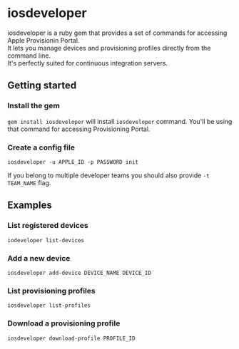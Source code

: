 # iosdeveloper
iosdeveloper is a ruby gem that provides a set of commands for accessing Apple Provisionin Portal.   
It lets you manage devices and provisioning profiles directly from the command line.   
It's perfectly suited for continuous integration servers.

## Getting started

### Install the gem
```gem install iosdeveloper``` will install ```iosdeveloper``` command. You'll be using that command for accessing Provisioning Portal.

### Create a config file
```iosdeveloper -u APPLE_ID -p PASSWORD init```  
  
  
If you belong to multiple developer teams you should also provide ```-t TEAM_NAME``` flag. 

## Examples  

### List registered devices
```iodeveloper list-devices```

### Add a new device
```iosdeveloper add-device DEVICE_NAME DEVICE_ID```

### List provisioning profiles
```iosdeveloper list-profiles```

### Download a provisioning profile
```iosdeveloper download-profile PROFILE_ID```
